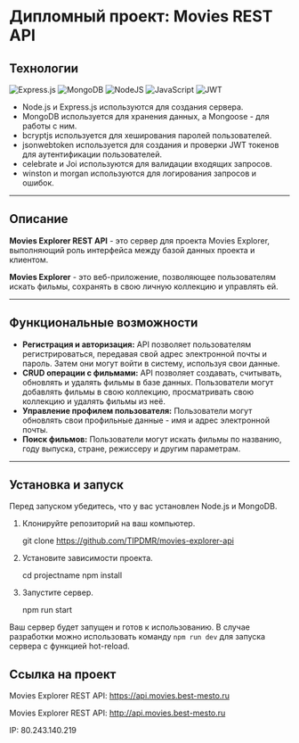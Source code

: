 # **Дипломный проект: Movies REST API**
## Технологии
![Express.js](https://img.shields.io/badge/express.js-%23404d59.svg?style=for-the-badge&logo=express&logoColor=%2361DAFB)
![MongoDB](https://img.shields.io/badge/MongoDB-%234ea94b.svg?style=for-the-badge&logo=mongodb&logoColor=white)
![NodeJS](https://img.shields.io/badge/node.js-6DA55F?style=for-the-badge&logo=node.js&logoColor=white)
![JavaScript](https://img.shields.io/badge/javascript-%23323330.svg?style=for-the-badge&logo=javascript&logoColor=%23F7DF1E)
![JWT](https://img.shields.io/badge/JWT-black?style=for-the-badge&logo=JSON%20web%20tokens)
- Node.js и Express.js используются для создания сервера.
- MongoDB используется для хранения данных, а Mongoose - для работы с ним.
- bcryptjs используется для хеширования паролей пользователей.
- jsonwebtoken используется для создания и проверки JWT токенов для аутентификации пользователей.
- celebrate и Joi используются для валидации входящих запросов.
- winston и morgan используются для логирования запросов и ошибок.
___

## Описание

**Movies Explorer REST API** - это сервер для проекта Movies Explorer, выполняющий роль интерфейса между базой данных проекта и
клиентом.

**Movies Explorer** - это веб-приложение, позволяющее пользователям искать фильмы, сохранять в свою личную коллекцию и
управлять ей.

___

## Функциональные возможности

- **Регистрация и авторизация:** API позволяет пользователям регистрироваться, передавая свой адрес электронной почты и
  пароль. Затем они могут войти в систему, используя свои данные.
- **CRUD операции с фильмами:** API позволяет создавать, считывать, обновлять и удалять фильмы в базе данных. Пользователи
  могут добавлять фильмы в свою коллекцию, просматривать свою коллекцию и удалять фильмы из неё.
- **Управление профилем пользователя:** Пользователи могут обновлять свои профильные данные - имя и адрес электронной почты.
- **Поиск фильмов:** Пользователи могут искать фильмы по названию, году выпуска, стране, режиссеру и другим параметрам.

___

## Установка и запуск
Перед запуском убедитесь, что у вас установлен Node.js и MongoDB.

1) Клонируйте репозиторий на ваш компьютер.


    git clone https://github.com/TIPDMR/movies-explorer-api

2) Установите зависимости проекта.


    cd projectname
    npm install

3) Запустите сервер.


    npm run start

Ваш сервер будет запущен и готов к использованию. В случае разработки можно использовать команду `npm run dev` для запуска сервера с функцией hot-reload.


## Ссылка на проект
Movies Explorer REST API: https://api.movies.best-mesto.ru

Movies Explorer REST API: http://api.movies.best-mesto.ru

IP: 80.243.140.219
